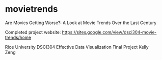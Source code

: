 # movietrends
Are Movies Getting Worse?: A Look at Movie Trends Over the Last Century 

Completed project website: https://sites.google.com/view/dsci304-movie-trends/home

Rice University DSCI304 Effective Data Visualization Final Project
Kelly Zeng
